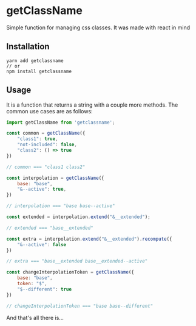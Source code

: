 # getClassName

Simple function for managing css classes. It was made with react in mind

## Installation

```shell
yarn add getclassname
// or
npm install getclassname
```

## Usage

It is a function that returns a string with a couple more methods. The common use cases are as follows:

```javascript
import getClassName from 'getclassname';

const common = getClassName({
    "class1": true,
    "not-included": false,
    "class2": () => true
})

// common === "class1 class2"

const interpolation = getClassName({
    base: "base",
    "&--active": true,
})

// interpolation === "base base--active"

const extended = interpolation.extend("&__extended");

// extended === "base__extended"

const extra = interpolation.extend("&__extended").recompute({
    "&--active": false
})

// extra === "base__extended base__extended--active"

const changeInterpolationToken = getClassName({
    base: "base",
    token: "$",
    "$--different": true
})

// changeInterpolationToken === "base base--different"
```

And that's all there is...